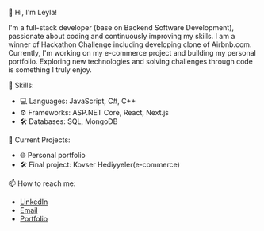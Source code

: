 👋 Hi, I'm Leyla!

I'm a full-stack developer (base on Backend Software Development), passionate about coding and continuously improving my skills. 
I am a winner of Hackathon Challenge including developing clone of Airbnb.com.
Currently, I'm working on my e-commerce project and building my personal portfolio. 
Exploring new technologies and solving challenges through code is something I truly enjoy.

🌟 Skills:
- 💻 Languages: JavaScript, C#, C++
- ⚙️ Frameworks: ASP.NET Core, React, Next.js
- 🛠️ Databases: SQL, MongoDB

🚀 Current Projects:
- 🌐 Personal portfolio
- 🛠 Final project: Kovser Hediyyeler(e-commerce)

📫 How to reach me:
- [LinkedIn](https://www.linkedin.com/leyla-heydarova)
- [Email](mailto:lbadalzade@gmail.com)
- [Portfolio](https://www.leylaheydarova.vercel.app)



